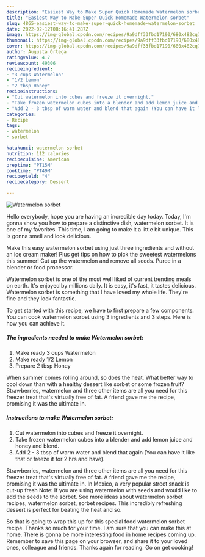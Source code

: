 ```yaml
---
description: "Easiest Way to Make Super Quick Homemade Watermelon sorbet"
title: "Easiest Way to Make Super Quick Homemade Watermelon sorbet"
slug: 4865-easiest-way-to-make-super-quick-homemade-watermelon-sorbet
date: 2022-02-12T08:16:41.287Z
image: https://img-global.cpcdn.com/recipes/9a9dff33fbd17190/680x482cq70/watermelon-sorbet-recipe-main-photo.jpg
thumbnail: https://img-global.cpcdn.com/recipes/9a9dff33fbd17190/680x482cq70/watermelon-sorbet-recipe-main-photo.jpg
cover: https://img-global.cpcdn.com/recipes/9a9dff33fbd17190/680x482cq70/watermelon-sorbet-recipe-main-photo.jpg
author: Augusta Ortega
ratingvalue: 4.7
reviewcount: 49306
recipeingredient:
- "3 cups Watermelon"
- "1/2 Lemon"
- "2 tbsp Honey"
recipeinstructions:
- "Cut watermelon into cubes and freeze it overnight."
- "Take frozen watermelon cubes into a blender and add lemon juice and honey and blend."
- "Add 2 - 3 tbsp of warm water and blend that again (You can have it like that or freeze it for 2 hrs and have)."
categories:
- Recipe
tags:
- watermelon
- sorbet

katakunci: watermelon sorbet 
nutrition: 112 calories
recipecuisine: American
preptime: "PT15M"
cooktime: "PT49M"
recipeyield: "4"
recipecategory: Dessert

---
```



![Watermelon sorbet](https://img-global.cpcdn.com/recipes/9a9dff33fbd17190/680x482cq70/watermelon-sorbet-recipe-main-photo.jpg)

Hello everybody, hope you are having an incredible day today. Today, I'm gonna show you how to prepare a distinctive dish, watermelon sorbet. It is one of my favorites. This time, I am going to make it a little bit unique. This is gonna smell and look delicious.

Make this easy watermelon sorbet using just three ingredients and without an ice cream maker! Plus get tips on how to pick the sweetest watermelons this summer! Cut up the watermelon and remove all seeds. Puree in a blender or food processor.

Watermelon sorbet is one of the most well liked of current trending meals on earth. It's enjoyed by millions daily. It is easy, it's fast, it tastes delicious. Watermelon sorbet is something that I have loved my whole life. They're fine and they look fantastic.


To get started with this recipe, we have to first prepare a few components. You can cook watermelon sorbet using 3 ingredients and 3 steps. Here is how you can achieve it.

<!--inarticleads1-->

##### The ingredients needed to make Watermelon sorbet:

1. Make ready 3 cups Watermelon
1. Make ready 1/2 Lemon
1. Prepare 2 tbsp Honey


When summer comes rolling around, so does the heat. What better way to cool down than with a healthy dessert like sorbet or some frozen fruit? Strawberries, watermelon and three other items are all you need for this freezer treat that&#39;s virtually free of fat. A friend gave me the recipe, promising it was the ultimate in. 

<!--inarticleads2-->

##### Instructions to make Watermelon sorbet:

1. Cut watermelon into cubes and freeze it overnight.
1. Take frozen watermelon cubes into a blender and add lemon juice and honey and blend.
1. Add 2 - 3 tbsp of warm water and blend that again (You can have it like that or freeze it for 2 hrs and have).


Strawberries, watermelon and three other items are all you need for this freezer treat that&#39;s virtually free of fat. A friend gave me the recipe, promising it was the ultimate in. In Mexico, a very popular street snack is cut-up fresh Note: If you are using watermelon with seeds and would like to add the seeds to the sorbet. See more ideas about watermelon sorbet recipes, watermelon sorbet, sorbet recipes. This incredibly refreshing dessert is perfect for beating the heat and so. 

So that is going to wrap this up for this special food watermelon sorbet recipe. Thanks so much for your time. I am sure that you can make this at home. There is gonna be more interesting food in home recipes coming up. Remember to save this page on your browser, and share it to your loved ones, colleague and friends. Thanks again for reading. Go on get cooking!

